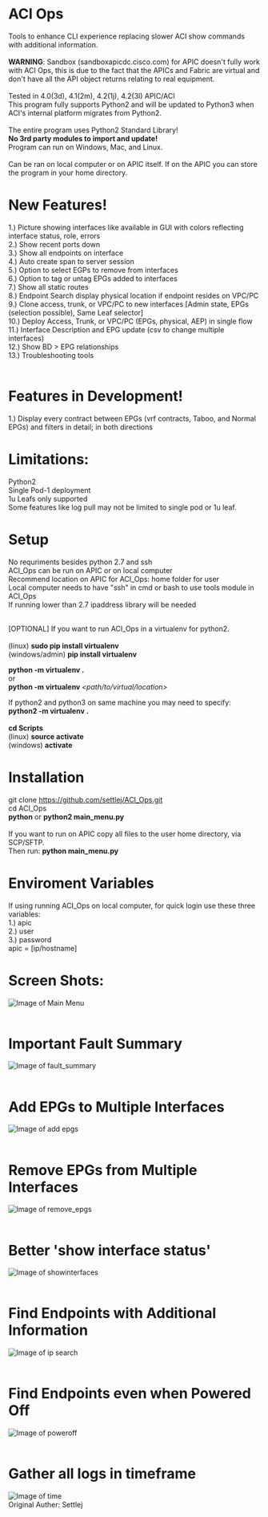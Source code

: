 # ACI Ops
Tools to enhance CLI experience replacing slower ACI show commands with additional information.</br></br>
<strong>WARNING</strong>: Sandbox (sandboxapicdc.cisco.com) for APIC doesn't fully work with ACI Ops, this is due to the fact that the APICs and Fabric are virtual and don't have all the API object returns relating to real equipment.</br></br>
Tested in 4.0(3d), 4.1(2m), 4.2(1j), 4.2(3l) APIC/ACI</br>
This program fully supports Python2 and will be updated to Python3 when ACI's internal platform migrates from Python2.</br></br>
The entire program uses Python2 Standard Library!  </br><b>No 3rd party modules to import and update!</b></br>
Program can run on Windows, Mac, and Linux.</br></br>
Can be ran on local computer or on APIC itself.  If on the APIC you can store the program in your home directory.</br>
# New Features!
1.) Picture showing interfaces like available in GUI with colors reflecting interface status, role, errors</br>
2.) Show recent ports down</br>
3.) Show all endpoints on interface</br>
4.) Auto create span to server session</br>
5.) Option to select EGPs to remove from interfaces</br>
6.) Option to tag or untag EPGs added to interfaces</br>
7.) Show all static routes </br>
8.) Endpoint Search display physical location if endpoint resides on VPC/PC</br>
9.) Clone access, trunk, or VPC/PC to new interfaces [Admin state, EPGs (selection possible), Same Leaf selector]</br>
10.) Deploy Access, Trunk, or VPC/PC (EPGs, physical, AEP) in single flow</br>
11.) Interface Description and EPG update (csv to change multiple interfaces)</br>
12.) Show BD > EPG relationships</br>
13.) Troubleshooting tools</br>
 </br>
# Features in Development!
1.) Display every contract between EPGs (vrf contracts, Taboo, and Normal EPGs) and filters in detail; in both directions</br>

# Limitations:
 Python2 </br>
 Single Pod-1 deployment</br>
 1u Leafs only supported </br>
 Some features like log pull may not be limited to single pod or 1u leaf.

# Setup
 No requriments besides python 2.7 and ssh</br>
 ACI_Ops can be run on APIC or on local computer<br>
 Recommend location on APIC for ACI_Ops: home folder for user<br>
 Local computer needs to have "ssh" in cmd or bash to use tools module in ACI_Ops</br>
 If running lower than 2.7 ipaddress library will be needed</br>
</br>

 [OPTIONAL] If you want to run ACI_Ops in a virtualenv for python2.</br>
</br>
 (linux) <strong>sudo pip install virtualenv</strong></br>
 (windows/admin) <strong>pip install virtualenv</strong></br>
     
 <strong>python -m virtualenv .</strong></br>
      or<br>
 <strong>python -m virtualenv </strong><em><path/to/virtual/location></em></br>

 If python2 and python3 on same machine you may need to specify:</br>
 <strong>python2 -m virtualenv .</strong></br></br>
 <strong>cd Scripts<br></strong>
 (linux) <strong>source activate</strong><br>
 (windows) <strong>activate</strong></br>

 
# Installation
 git clone https://github.com/settlej/ACI_Ops.git</br>
 </strong>cd ACI_Ops</strong></br>
 <strong>python</strong> or <strong>python2 main_menu.py</strong>
<br></br>
If you want to run on APIC copy all files to the user home directory, via SCP/SFTP.</br>
Then run:  <strong>python main_menu.py</strong>
# Enviroment Variables
 If using running ACI_Ops on local computer, for quick login use these three variables:</br>
 1.) apic <br>
 2.) user<br>
 3.) password</br>
 apic = [ip/hostname]
# Screen Shots:
![Image of Main Menu](https://github.com/settlej/Better_ACI_CLI_Tools/blob/master/images/Menu.JPG)</br></br>
# Important Fault Summary
![Image of fault_summary](https://github.com/settlej/Better_ACI_CLI_Tools/blob/master/images/fault_summary_example.JPG)</br></br>
# Add EPGs to Multiple Interfaces
![Image of add epgs](https://github.com/settlej/Better_ACI_CLI_Tools/blob/master/images/add_vlans.JPG)</br></br>
# Remove EPGs from Multiple Interfaces
![Image of remove_epgs](https://github.com/settlej/Better_ACI_CLI_Tools/blob/master/images/remove_epgs.JPG)</br></br>
# Better 'show interface status'
![Image of showinterfaces](https://github.com/settlej/Better_ACI_CLI_Tools/blob/master/images/show%20interfaces.JPG)</br></br>
# Find Endpoints with Additional Information
![Image of ip search](https://github.com/settlej/Better_ACI_CLI_Tools/blob/master/images/ipsearch.PNG)</br></br>
# Find Endpoints even when Powered Off
![Image of poweroff](https://github.com/settlej/Better_ACI_CLI_Tools/blob/master/images/vm_poweredoff.PNG)</br></br>
# Gather all logs in timeframe
![Image of time](https://github.com/settlej/Better_ACI_CLI_Tools/blob/master/images/time_example.JPG)
</br>Original Auther: Settlej
